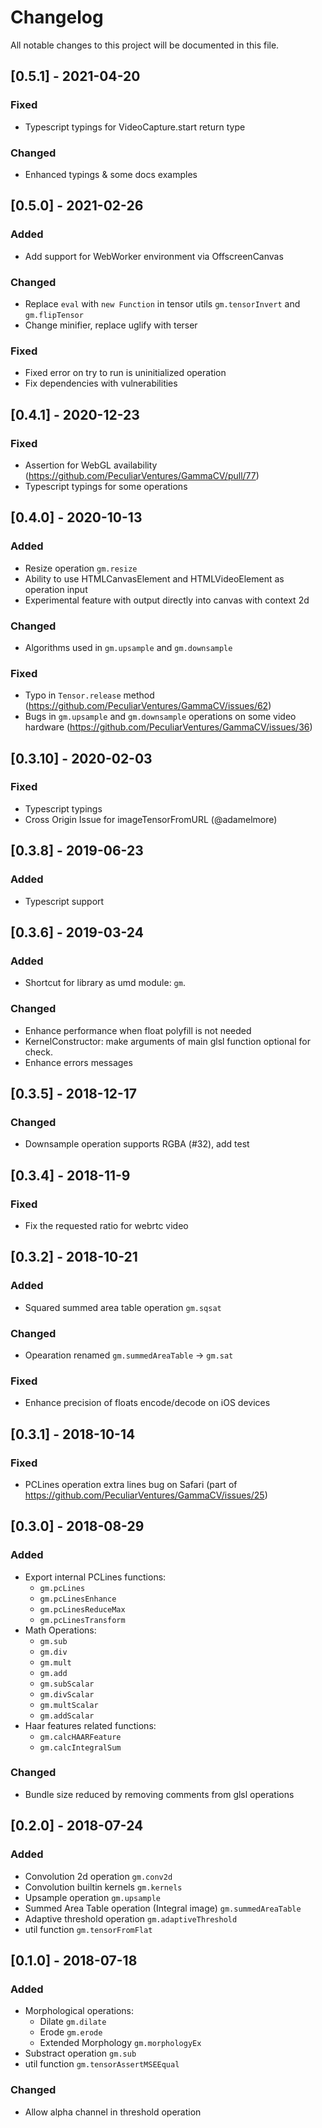 # Changelog
All notable changes to this project will be documented in this file.

## [0.5.1] - 2021-04-20
### Fixed
- Typescript typings for VideoCapture.start return type
### Changed
- Enhanced typings & some docs examples

## [0.5.0] - 2021-02-26
### Added
- Add support for WebWorker environment via OffscreenCanvas
### Changed
- Replace `eval` with `new Function` in tensor utils `gm.tensorInvert` and `gm.flipTensor`
- Change minifier, replace uglify with terser
### Fixed
- Fixed error on try to run is uninitialized operation
- Fix dependencies with vulnerabilities

## [0.4.1] - 2020-12-23
### Fixed
- Assertion for WebGL availability (https://github.com/PeculiarVentures/GammaCV/pull/77)
- Typescript typings for some operations

## [0.4.0] - 2020-10-13
### Added
- Resize operation `gm.resize`
- Ability to use HTMLCanvasElement and HTMLVideoElement as operation input
- Experimental feature with output directly into canvas with context 2d
### Changed
- Algorithms used in `gm.upsample` and `gm.downsample`
### Fixed
- Typo in `Tensor.release` method (https://github.com/PeculiarVentures/GammaCV/issues/62)
- Bugs in `gm.upsample` and `gm.downsample` operations on some video hardware (https://github.com/PeculiarVentures/GammaCV/issues/36)

## [0.3.10] - 2020-02-03
### Fixed
- Typescript typings
- Cross Origin Issue for imageTensorFromURL (@adamelmore)

## [0.3.8] - 2019-06-23
### Added
- Typescript support

## [0.3.6] - 2019-03-24
### Added
- Shortcut for library as umd module: `gm`.
### Changed
- Enhance performance when float polyfill is not needed
- KernelConstructor: make arguments of main glsl function optional for check.
- Enhance errors messages

## [0.3.5] - 2018-12-17
### Changed
- Downsample operation supports RGBA (#32), add test

## [0.3.4] - 2018-11-9
### Fixed
- Fix the requested ratio for webrtc video

## [0.3.2] - 2018-10-21
### Added
- Squared summed area table operation `gm.sqsat`
### Changed
- Opearation renamed `gm.summedAreaTable` -> `gm.sat`
### Fixed
- Enhance precision of floats encode/decode on iOS devices


## [0.3.1] - 2018-10-14
### Fixed
- PCLines operation extra lines bug on Safari (part of https://github.com/PeculiarVentures/GammaCV/issues/25)

## [0.3.0] - 2018-08-29
### Added
- Export internal PCLines functions:
    - `gm.pcLines`
    - `gm.pcLinesEnhance`
    - `gm.pcLinesReduceMax`
    - `gm.pcLinesTransform`
- Math Operations:
    - `gm.sub`
    - `gm.div`
    - `gm.mult`
    - `gm.add`
    - `gm.subScalar`
    - `gm.divScalar`
    - `gm.multScalar`
    - `gm.addScalar`
- Haar features related functions:
    - `gm.calcHAARFeature`
    - `gm.calcIntegralSum`
### Changed
- Bundle size reduced by removing comments from glsl operations

## [0.2.0] - 2018-07-24
### Added
- Convolution 2d operation `gm.conv2d`
- Convolution builtin kernels `gm.kernels`
- Upsample operation `gm.upsample`
- Summed Area Table operation (Integral image) `gm.summedAreaTable`
- Adaptive threshold operation `gm.adaptiveThreshold`
- util function `gm.tensorFromFlat`

## [0.1.0] - 2018-07-18
### Added
- Morphological operations:
    - Dilate `gm.dilate`
    - Erode `gm.erode`
    - Extended Morphology `gm.morphologyEx`
- Substract operation `gm.sub`
- util function `gm.tensorAssertMSEEqual`
### Changed
- Allow alpha channel in threshold operation